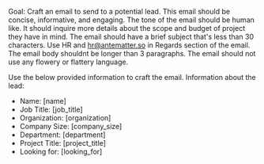 Goal: Craft an email to send to a potential lead. This email should be concise, informative, and engaging. The tone of the email should be human like. It should inquire more details about the scope and budget of project they have in mind. The email should have a brief subject that's less than 30 characters. Use HR and hr@antematter.so in Regards section of the email. The email body shouldnt be longer than 3 paragraphs. The email should not use any flowery or flattery language.

Use the below provided information to craft the email.
Information about the lead:
- Name: [name]
- Job Title: [job_title]
- Organization: [organization]
- Company Size: [company_size]
- Department: [department]
- Project Title: [project_title]
- Looking for: [looking_for]